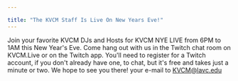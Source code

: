 ```yaml
---

title: "The KVCM Staff Is Live On New Years Eve!"
---
```


Join your favorite KVCM DJs and Hosts for KVCM NYE LIVE from 6PM to 1AM this New Year's Eve. Come hang out with us in the Twitch chat room on KVCM.Live or on the Twitch app. You'll need to register for a Twitch account, if you don't already have one, to chat, but it's free and takes just a minute or two. We hope to see you there! your e-mail to KVCM@lavc.edu
